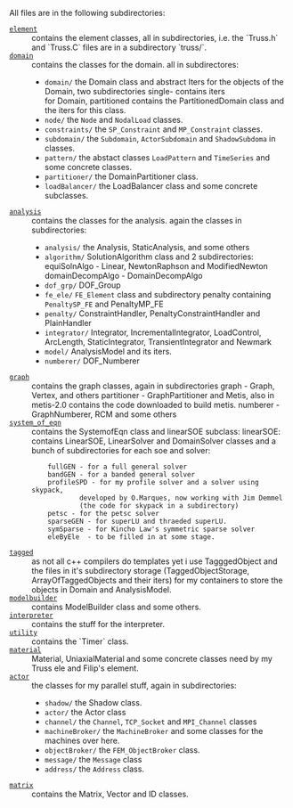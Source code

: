 
All files are in the following subdirectories:

<dl>

<dt><a href="./element"><code>element</code></a></dt>
<dd>contains the element classes, all in subdirectories, i.e. the
`Truss.h` and `Truss.C` files are in a subdirectory `truss/`.
</dd>

<dt><a href="./domain"><code>domain</code></a></dt>
<dd>contains the classes for the domain. all in subdirectores:

- `domain/` the Domain class and abstract Iters for the objects of
           the Domain, two subdirectories single- contains iters  
           for Domain, partitioned contains the PartitionedDomain
           class and the iters for this class.
- `node/` the `Node` and `NodalLoad` classes.
- `constraints/` the `SP_Constraint` and `MP_Constraint` classes.
- `subdomain/` the `Subdomain`, `ActorSubdomain` and `ShadowSubdoma` in classes.
- `pattern/` the abstact classes `LoadPattern` and `TimeSeries` and some concrete classes.
- `partitioner/` the DomainPartitioner class.
- `loadBalancer/` the LoadBalancer class and some concrete subclasses.

</dd>

<dt><a href="./analysis"><code>analysis</code></a></dt>
<dd>contains the classes for the analysis. again the classes in subdirectories:

 - `analysis/` the Analysis, StaticAnalysis, and some others
 - `algorithm/` SolutionAlgorithm class and 2 subdirectories:
           equiSolnAlgo - Linear, NewtonRaphson and ModifiedNewton
           domainDecompAlgo - DomainDecompAlgo
 - `dof_grp/` DOF_Group
 - `fe_ele/` `FE_Element` class and subdirectory penalty containing
           `PenaltySP_FE` and PenaltyMP_FE
 - `penalty/` ConstraintHandler, PenaltyConstraintHandler and
           PlainHandler
 - `integrator/` Integrator, IncrementalIntegrator, LoadControl,
           ArcLength, StaticIntegrator, TransientIntegrator and
           Newmark
 - `model/` AnalysisModel and its iters.
 - `numberer/` DOF_Numberer
           
<dt><a href="./graph"><code>graph</code></a></dt>
<dd>contains the graph classes, again in subdirectories
        graph - Graph, Vertex, and others
        partitioner - GraphPartitioner and Metis, also in metis-2.0
                contains the code downloaded to build metis.
        numberer - GraphNumberer, RCM and some others
</dd>

<dt><a href="./system_of_eqn"><code>system_of_eqn</code></a></dt>
<dd>contains the SystemofEqn class and linearSOE subclass:
        linearSOE: contains LinearSOE, LinearSolver and DomainSolver
        classes and a bunch of subdirectories for each soe and solver:
        
        fullGEN - for a full general solver
        bandGEN - for a banded general solver
        profileSPD - for my profile solver and a solver using skypack,
                developed by O.Marques, now working with Jim Demmel
                (the code for skypack in a subdirectory)
        petsc - for the petsc solver
        sparseGEN - for superLU and thraeded superLU.
        symSparse - for Kincho Law's symmetric sparse solver
        eleByEle  - to be filled in at some stage.
</dd>

<dt><a href="./tagged"><code>tagged</code></a></dt>
<dd>as not all c++ compilers do templates yet i use TagggedObject
        and the files in it's subdirectory storage (TaggedObjectStorage,
        ArrayOfTaggedObjects and their iters) for my containers to store
        the objects in Domain and AnalysisModel.
</dd>

<dt><a href="./modelbuilder"><code>modelbuilder</code></a></dt>
<dd>contains ModelBuilder class and some others.
        
</dd>

<dt><a href="./interpreter"><code>interpreter</code></a></dt>
<dd>contains the stuff for the interpreter.
</dd>

<dt><a href="./utility"><code>utility</code></a></dt>
<dd>contains the `Timer` class.</dd>

<dt><a href="./material"><code>material</code></a></dt>
<dd>Material, UniaxialMaterial and some concrete classes need by
        my Truss ele and Filip's element.
        
<dt><a href="./actor"><code>actor</code></a></dt>
<dd>the classes for my parallel stuff, again in subdirectories:

 - `shadow/` the Shadow class.  
 - `actor/` the Actor class
 - `channel/` the `Channel`, `TCP_Socket` and `MPI_Channel` classes
 - `machineBroker/` the `MachineBroker` and some classes for the machines over here.
 - `objectBroker/` the `FEM_ObjectBroker` class.
 - `message/` the `Message` class
 - `address/` the `Address` class.

<dt><a href="./matrix"><code>matrix</code></a><dd>contains the Matrix, Vector and ID classes.</dd>

</dl>

